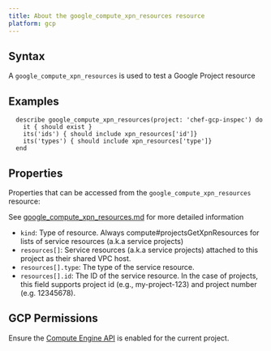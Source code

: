 ```yaml
---
title: About the google_compute_xpn_resources resource
platform: gcp
---
```


## Syntax
A `google_compute_xpn_resources` is used to test a Google Project resource

## Examples
```
  describe google_compute_xpn_resources(project: 'chef-gcp-inspec') do
    it { should exist }
    its('ids') { should include xpn_resources['id']}
    its('types') { should include xpn_resources['type']}
  end
```

## Properties
Properties that can be accessed from the `google_compute_xpn_resources` resource:

See [google_compute_xpn_resources.md](google_compute_xpn_resources.md) for more detailed information
  * `kind`: Type of resource. Always compute#projectsGetXpnResources for lists of service resources (a.k.a service projects)
  * `resources[]`: Service resources (a.k.a service projects) attached to this project as their shared VPC host.
  * `resources[].type`: The type of the service resource.
  * `resources[].id`: The ID of the service resource. In the case of projects, this field supports project id (e.g., my-project-123) and project number (e.g. 12345678).


## GCP Permissions

Ensure the [Compute Engine API](https://console.cloud.google.com/apis/library/compute.googleapis.com/) is enabled for the current project.
